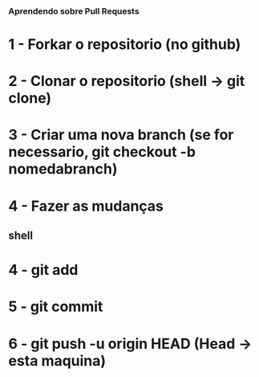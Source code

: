 ### Aprendendo sobre Pull Requests

# 1 - Forkar o repositorio (no github)
# 2 - Clonar o repositorio (shell -> git clone)
# 3 - Criar uma nova branch  (se for necessario, git checkout -b nomedabranch)
# 4 - Fazer as mudanças

## shell
# 4 - git add 
# 5 - git commit 
# 6 - git push -u origin HEAD (Head -> esta maquina)
